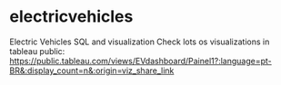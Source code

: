 # electricvehicles
Electric Vehicles SQL and visualization
Check lots os visualizations in tableau public: 
https://public.tableau.com/views/EVdashboard/Painel1?:language=pt-BR&:display_count=n&:origin=viz_share_link
